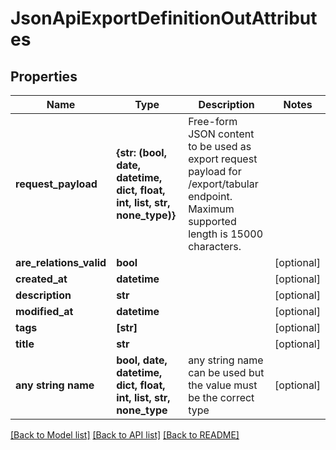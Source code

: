 # JsonApiExportDefinitionOutAttributes


## Properties
Name | Type | Description | Notes
------------ | ------------- | ------------- | -------------
**request_payload** | **{str: (bool, date, datetime, dict, float, int, list, str, none_type)}** | Free-form JSON content to be used as export request payload for /export/tabular endpoint. Maximum supported length is 15000 characters. | 
**are_relations_valid** | **bool** |  | [optional] 
**created_at** | **datetime** |  | [optional] 
**description** | **str** |  | [optional] 
**modified_at** | **datetime** |  | [optional] 
**tags** | **[str]** |  | [optional] 
**title** | **str** |  | [optional] 
**any string name** | **bool, date, datetime, dict, float, int, list, str, none_type** | any string name can be used but the value must be the correct type | [optional]

[[Back to Model list]](../README.md#documentation-for-models) [[Back to API list]](../README.md#documentation-for-api-endpoints) [[Back to README]](../README.md)


